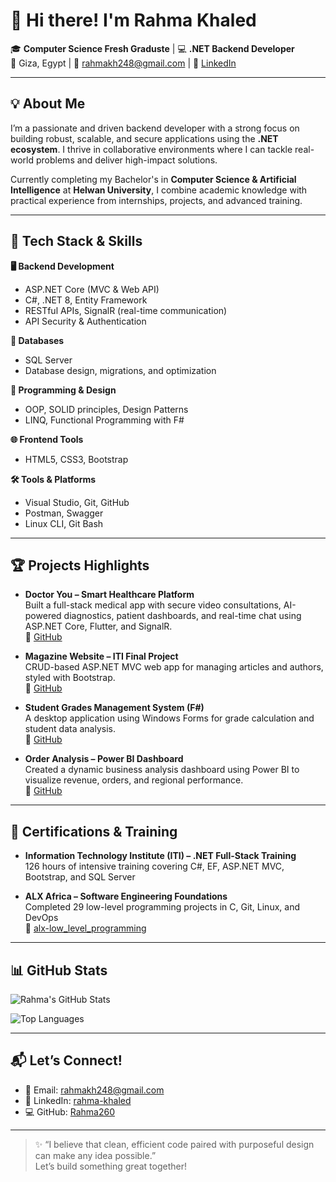 # 👋 Hi there! I'm Rahma Khaled

🎓 **Computer Science Fresh Graduste** | 💻 **.NET Backend Developer**  
📍 Giza, Egypt | 📧 rahmakh248@gmail.com | 🔗 [LinkedIn](https://www.linkedin.com/in/rahma-khaled-6b5839276?utm_source=share&utm_campaign=share_via&utm_content=profile&utm_medium=android_app)

---

## 💡 About Me

I’m a passionate and driven backend developer with a strong focus on building robust, scalable, and secure applications using the **.NET ecosystem**. I thrive in collaborative environments where I can tackle real-world problems and deliver high-impact solutions.

Currently completing my Bachelor's in **Computer Science & Artificial Intelligence** at **Helwan University**, I combine academic knowledge with practical experience from internships, projects, and advanced training.

---

## 🚀 Tech Stack & Skills

**🖥️ Backend Development**
- ASP.NET Core (MVC & Web API)
- C#, .NET 8, Entity Framework
- RESTful APIs, SignalR (real-time communication)
- API Security & Authentication

**💾 Databases**
- SQL Server
- Database design, migrations, and optimization

**🧠 Programming & Design**
- OOP, SOLID principles, Design Patterns
- LINQ, Functional Programming with F#

**🌐 Frontend Tools**
- HTML5, CSS3, Bootstrap

**🛠 Tools & Platforms**
- Visual Studio, Git, GitHub
- Postman, Swagger
- Linux CLI, Git Bash

---

## 🏆 Projects Highlights

- **Doctor You – Smart Healthcare Platform**  
  Built a full-stack medical app with secure video consultations, AI-powered diagnostics, patient dashboards, and real-time chat using ASP.NET Core, Flutter, and SignalR.  
  🔗 [GitHub](https://github.com/El-Abbady/DoctorYou)

- **Magazine Website – ITI Final Project**  
  CRUD-based ASP.NET MVC web app for managing articles and authors, styled with Bootstrap.  
  🔗 [GitHub](https://github.com/Rahma260/ITI-Summer-Training/tree/main/Magazine_FinalProject)

- **Student Grades Management System (F#)**  
  A desktop application using Windows Forms for grade calculation and student data analysis.  
  🔗 [GitHub](https://github.com/Nony841/Project_Student_Grade/tree/master)

- **Order Analysis – Power BI Dashboard**  
  Created a dynamic business analysis dashboard using Power BI to visualize revenue, orders, and regional performance.  
  🔗 [GitHub](https://github.com/Rahma260/Order-Analysis)

---

## 📜 Certifications & Training

- **Information Technology Institute (ITI) – .NET Full-Stack Training**  
  126 hours of intensive training covering C#, EF, ASP.NET MVC, Bootstrap, and SQL Server

- **ALX Africa – Software Engineering Foundations**  
  Completed 29 low-level programming projects in C, Git, Linux, and DevOps  
  🔗 [alx-low_level_programming](https://github.com/Rahma260/alx-low_level_programming)

---
## 📊 GitHub Stats

![Rahma's GitHub Stats](https://github-readme-stats.vercel.app/api?username=Rahma260&show_icons=true&theme=react&count_private=true&cache_seconds=60)

![Top Languages](https://github-readme-stats.vercel.app/api/top-langs/?username=Rahma260&layout=compact&theme=react)

---

## 📬 Let’s Connect!

- 📧 Email: rahmakh248@gmail.com  
- 💼 LinkedIn: [rahma-khaled](https://www.linkedin.com/in/rahma-khaled-6b5839276?utm_source=share&utm_campaign=share_via&utm_content=profile&utm_medium=android_app)  
- 💻 GitHub: [Rahma260](https://github.com/Rahma260)

---

> ✨ “I believe that clean, efficient code paired with purposeful design can make any idea possible.”  
> Let’s build something great together!
